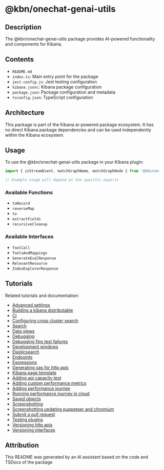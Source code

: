 # @kbn/onechat-genai-utils

## Description
The @kbn/onechat-genai-utils package provides AI-powered functionality and components for Kibana.

## Contents
- `README.md`
- `index.ts`: Main entry point for the package
- `jest.config.js`: Jest testing configuration
- `kibana.jsonc`: Kibana package configuration
- `package.json`: Package configuration and metadata
- `tsconfig.json`: TypeScript configuration

## Architecture

This package is part of the Kibana ai-powered package ecosystem. It has no direct Kibana package dependencies and can be used independently within the Kibana ecosystem.
## Usage

To use the @kbn/onechat-genai-utils package in your Kibana plugin:

```typescript
import { isStreamEvent, matchGraphName, matchGraphNode } from '@kbn/onechat-genai-utils';

// Example usage will depend on the specific exports
```

### Available Functions
- `toRecord`
- `reverseMap`
- `to`
- `extractFields`
- `recursiveCleanup`

### Available Interfaces
- `ToolCall`
- `ToolsAndMappings`
- `GenerateEsqlResponse`
- `RelevantResource`
- `IndexExplorerResponse`
## Tutorials

Related tutorials and documentation:

- [Advanced settings](/dev_docs/tutorials/advanced_settings.mdx)
- [Building a kibana distributable](/dev_docs/tutorials/building_a_kibana_distributable.mdx)
- [Ci](/dev_docs/tutorials/ci.mdx)
- [Configuring cross cluster search](/dev_docs/tutorials/configuring_cross_cluster_search.mdx)
- [Search](/dev_docs/tutorials/data/search.mdx)
- [Data views](/dev_docs/tutorials/data_views.mdx)
- [Debugging](/dev_docs/tutorials/debugging.mdx)
- [Debugging fips test failures](/dev_docs/tutorials/debugging_fips_test_failures.mdx)
- [Development windows](/dev_docs/tutorials/development_windows.mdx)
- [Elasticsearch](/dev_docs/tutorials/elasticsearch.mdx)
- [Endpoints](/dev_docs/tutorials/endpoints.mdx)
- [Expressions](/dev_docs/tutorials/expressions.mdx)
- [Generating oas for http apis](/dev_docs/tutorials/generating_oas_for_http_apis.mdx)
- [Kibana page template](/dev_docs/tutorials/kibana_page_template.mdx)
- [Adding api capacity test](/dev_docs/tutorials/performance/adding_api_capacity_test.mdx)
- [Adding custom performance metrics](/dev_docs/tutorials/performance/adding_custom_performance_metrics.mdx)
- [Adding performance journey](/dev_docs/tutorials/performance/adding_performance_journey.mdx)
- [Running performance journey in cloud](/dev_docs/tutorials/performance/running_performance_journey_in_cloud.mdx)
- [Saved objects](/dev_docs/tutorials/saved_objects.mdx)
- [Screenshotting](/dev_docs/tutorials/screenshotting/screenshotting.mdx)
- [Screenshotting updating puppeteer and chromium](/dev_docs/tutorials/screenshotting/screenshotting_updating_puppeteer_and_chromium.mdx)
- [Submit a pull request](/dev_docs/tutorials/submit_a_pull_request.mdx)
- [Testing plugins](/dev_docs/tutorials/testing_plugins.mdx)
- [Versioning http apis](/dev_docs/tutorials/versioning_http_apis.mdx)
- [Versioning interfaces](/dev_docs/tutorials/versioning_interfaces.mdx)

## Attribution
This README was generated by an AI assistant based on the code and TSDocs of the package
